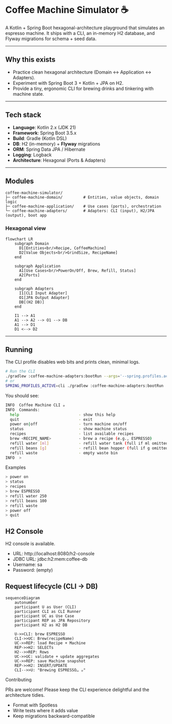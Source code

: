 # Coffee Machine Simulator ☕

A Kotlin + Spring Boot hexagonal-architecture playground that simulates an espresso machine. It ships with a CLI, an in-memory H2 database, and Flyway migrations for schema + seed data.

---

## Why this exists

- Practice clean hexagonal architecture (Domain ↔ Application ↔ Adapters).
- Experiment with Spring Boot 3 + Kotlin + JPA on H2.
- Provide a tiny, ergonomic CLI for brewing drinks and tinkering with machine state.

---

## Tech stack

- **Language**: Kotlin 2.x (JDK 21)
- **Framework**: Spring Boot 3.5.x
- **Build**: Gradle (Kotlin DSL)
- **DB**: H2 (in-memory) + **Flyway** migrations
- **ORM**: Spring Data JPA / Hibernate
- **Logging**: Logback
- **Architecture**: Hexagonal (Ports & Adapters)

---

## Modules

```text
coffee-machine-simulator/
├─ coffee-machine-domain/         # Entities, value objects, domain logic
├─ coffee-machine-application/    # Use cases (ports), orchestration
└─ coffee-machine-adapters/       # Adapters: CLI (input), H2/JPA (output), boot app
```

### Hexagonal view

```mermaid
flowchart LR
    subgraph Domain
      D1[Entities<br/>Recipe, CoffeeMachine]
      D2[Value Objects<br/>GrindSize, RecipeName]
    end

    subgraph Application
      A1[Use Cases<br/>PowerOn/Off, Brew, Refill, Status]
      A2[Ports]
    end

    subgraph Adapters
      I1[CLI Input Adapter]
      O1[JPA Output Adapter]
      DB[(H2 DB)]
    end

    I1 --> A1
    A1 --> A2 --> O1 --> DB
    A1 --> D1
    D1 <--> D2
```

---

## Running

The CLI profile disables web bits and prints clean, minimal logs.

```bash
# Run the CLI
./gradlew :coffee-machine-adapters:bootRun --args='--spring.profiles.active=cli'
# or
SPRING_PROFILES_ACTIVE=cli ./gradlew :coffee-machine-adapters:bootRun
```

You should see:

```bash
INFO  Coffee Machine CLI ☕️
INFO  Commands:
  help                          - show this help
  quit                          - exit
  power on|off                  - turn machine on/off
  status                        - show machine status
  recipes                       - list available recipes
  brew <RECIPE_NAME>            - brew a recipe (e.g., ESPRESSO)
  refill water [ml]             - refill water tank (full if ml omitted)
  refill beans [g]              - refill bean hopper (full if g omitted)
  refill waste                  - empty waste bin
INFO  > 
```

Examples

```bash
> power on
> status
> recipes
> brew ESPRESSO
> refill water 250
> refill beans 100
> refill waste
> power off
> quit
```

## H2 Console

H2 console is available.

- URL: http://localhost:8080/h2-console
- JDBC URL: jdbc:h2:mem:coffee-db
- Username: sa
- Password: (empty)

## Request lifecycle (CLI → DB)

```mermaid
sequenceDiagram
    autonumber
    participant U as User (CLI)
    participant CLI as CLI Runner
    participant UC as Use Case
    participant REP as JPA Repository
    participant H2 as H2 DB

    U->>CLI: brew ESPRESSO
    CLI->>UC: Brew(recipeName)
    UC->>REP: load Recipe + Machine
    REP->>H2: SELECTs
    H2-->>REP: Rows
    UC->>UC: validate + update aggregates
    UC->>REP: save Machine snapshot
    REP->>H2: INSERT/UPDATE
    CLI-->>U: "Brewing ESPRESSO… ☕"
```

Contributing

PRs are welcome!
Please keep the CLI experience delightful and the architecture tidies.

- Format with Spotless
- Write tests where it adds value
- Keep migrations backward-compatible

